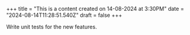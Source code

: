+++
title = "This is a content created on 14-08-2024 at 3:30PM"
date = "2024-08-14T11:28:51.540Z"
draft = false
+++

  Write unit tests for the new features.
        